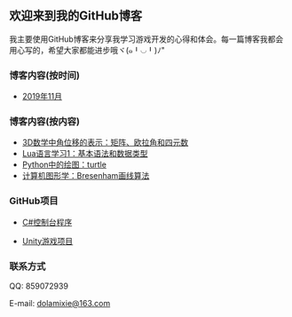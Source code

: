 ﻿## 欢迎来到我的GitHub博客

我主要使用GitHub博客来分享我学习游戏开发的心得和体会。每一篇博客我都会用心写的，希望大家都能进步哦ヾ(๑╹◡╹)ﾉ"

### 博客内容(按时间)

- [2019年11月](./blog/201911/201911.md)

### 博客内容(按内容)

- [3D数学中角位移的表示：矩阵、欧拉角和四元数](./blog/201911/AngularDisplacementInMath.html)
- [Lua语言学习1：基本语法和数据类型](./blog/201911/LearnLuaBasic01.md)
- [Python中的绘图：turtle](./blog/201911/Turtle.md)
- [计算机图形学：Bresenham画线算法](./blog/201911/Bresenham画线算法.md)

### GitHub项目

- [C#控制台程序](https://github.com/kimomi/Csharp-Console-Game)

- [Unity游戏项目](https://github.com/kimomi/Csharp-Unity-Game)

### 联系方式

QQ: 859072939

E-mail: dolamixie@163.com
